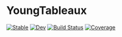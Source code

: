 # YoungTableaux

[![Stable](https://img.shields.io/badge/docs-stable-blue.svg)](https://simeonschaub.github.io/YoungTableaux.jl/stable/)
[![Dev](https://img.shields.io/badge/docs-dev-blue.svg)](https://simeonschaub.github.io/YoungTableaux.jl/dev/)
[![Build Status](https://github.com/simeonschaub/YoungTableaux.jl/actions/workflows/CI.yml/badge.svg?branch=main)](https://github.com/simeonschaub/YoungTableaux.jl/actions/workflows/CI.yml?query=branch%3Amain)
[![Coverage](https://codecov.io/gh/simeonschaub/YoungTableaux.jl/branch/main/graph/badge.svg)](https://codecov.io/gh/simeonschaub/YoungTableaux.jl)
